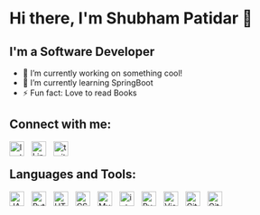 # Hi there, I'm Shubham Patidar 👋

##  I'm a Software Developer
- 🔭 I’m currently working on something cool!
- 🌱 I’m currently learning SpringBoot
- ⚡ Fun fact: Love to read Books

##  Connect with me:
[<img align="left" alt="Instgram" width="26px" src="https://img.icons8.com/color/48/null/instagram-new--v1.png" style="padding-right:10px;" />](https://www.instagram.com/_its_shubh__/?igshid=YmMyMTA2M2Y%3D)
[<img align="left" alt="Linkedin" width="26px" src="https://img.icons8.com/fluency/48/null/linkedin.png" style="padding-right:10px;" />](https://www.linkedin.com/in/shubhampatidarr/)
[<img align="left" alt="twitter" width="26px"  src="https://img.icons8.com/color/48/null/twitter--v1.png" style="padding-right:10px;" />](https://twitter.com/spatidar__?t=V8-jFaYv4WuKuQiyhthmmQ&s=08)
<br>

##  Languages and Tools:

<img align="left" alt="JAVA" width="26px" src="https://cdn.jsdelivr.net/gh/devicons/devicon/icons/java/java-original.svg" style="padding-right:10px;" />
<img align="left" alt="Python" width="26px" src="https://cdn.jsdelivr.net/gh/devicons/devicon/icons/python/python-original.svg" style="padding-right:10px;" />
<img align="left" alt="HTML5" width="26px" src="https://cdn.jsdelivr.net/gh/devicons/devicon/icons/html5/html5-original.svg" style="padding-right:10px;" />
<img align="left" alt="CSS3" width="26px" src="https://cdn.jsdelivr.net/gh/devicons/devicon/icons/css3/css3-original.svg" style="padding-right:10px;" />
<img align="left" alt="MySQL" width="26px" src="https://cdn.jsdelivr.net/gh/devicons/devicon/icons/mysql/mysql-original.svg" style="padding-right:10px;" />
<img align="left" alt="intellij" width="26px" src="https://img.icons8.com/color/48/null/intellij-idea.png" style="padding-right:10px;" />
<img align="left" alt="Pycharm" width="26px" src="https://img.icons8.com/color/48/null/pycharm.png" style="padding-right:10px;" />
<img align="left" alt="Visual Studio Code" width="26px" src="https://cdn.jsdelivr.net/gh/devicons/devicon/icons/vscode/vscode-original.svg" style="padding-right:10px;" />
<img align="left" alt="Git" width="26px" src="https://cdn.jsdelivr.net/gh/devicons/devicon/icons/git/git-original.svg" style="padding-right:10px;" />
<img align="left" alt="GitHub" width="26px" src="https://user-images.githubusercontent.com/3369400/139447912-e0f43f33-6d9f-45f8-be46-2df5bbc91289.png" style="padding-right:10px;" />

